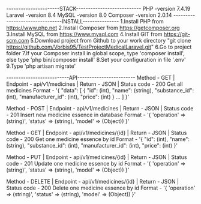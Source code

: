 ----------------------STACK---------------------------
PHP -version 7.4.19
Laravel -version 8.4
MySQL -version 8.0
Composer -version 2.0.14
--------------------------------INSTALL---------------
1.Install PHP from https://www.php.net
2.Install Composer from https://getcomposer.org
3.Install MySQL from https://www.mysql.com
4.Install GIT from https://git-scm.com
5.Download project from Github to your work directory "git clone https://github.com/Vorbis95/TestProjectMedicalLaravel.git"
6.Go to project folder
7.If your Сomposer install in global scope, type 'composer install', else type 'php bin/composer install'
8.Set your configuration in file '.env'
9.Type 'php artisan migrate'

--------------------------API------------------------
Method - GET | Endpoint - api/v1/medicines | Return - JSON | Status code - 200
Get all medicines
Format - 
'{
    "data": [
        {
            "id": (int),
            "name": (string),
            "substance_id": (int),
            "manufacturer_id": (int),
            "price": (int)
        }
        ...
    ]
}'

Method - POST | Endpoint - api/v1/medicines | Return - JSON | Status code - 201
Insert new medicine essence in database
Format -
'{
   'operation' => (string)',
   'status' => (string),
   'model' => (Object))
}'

Method - GET | Endpoint - api/v1/medicines/{id} | Return - JSON | Status code - 200 
Get one medicine essence by id
Format -
'{
   "id": (int),
   "name": (string),
   "substance_id": (int),
   "manufacturer_id": (int),
   "price": (int)
}'

Method - PUT | Endpoint - api/v1/medicines/{id} | Return - JSON | Status code - 201
Update one medicine essence by id
Format -
'{
   'operation' => (string)',
   'status' => (string),
   'model' => (Object))
}'

Method - DELETE | Endpoint - api/v1/medicines/{id} | Return - JSON | Status code - 200
Delete one medicine essence by id
Format -
'{
   'operation' => (string)',
   'status' => (string),
   'model' => (Object))
}'
